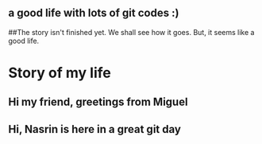 ## a good life with lots of git codes :)
##The story isn't finished yet. We shall see how it goes. But, it seems like a good life.
# Story of my life
## Hi my friend, greetings from Miguel ##
## Hi, Nasrin is here in a great git day


